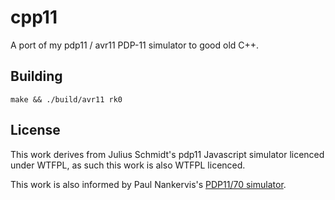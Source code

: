 cpp11
=====

A port of my pdp11 / avr11 PDP-11 simulator to good old C++.

Building
--------

    make && ./build/avr11 rk0

License
-------

This work derives from Julius Schmidt's pdp11 Javascript simulator licenced under WTFPL, as such this work is also WTFPL licenced.

This work is also informed by Paul Nankervis's [PDP11/70 simulator](https://skn.noip.me/pdp11/pdp11.html).

